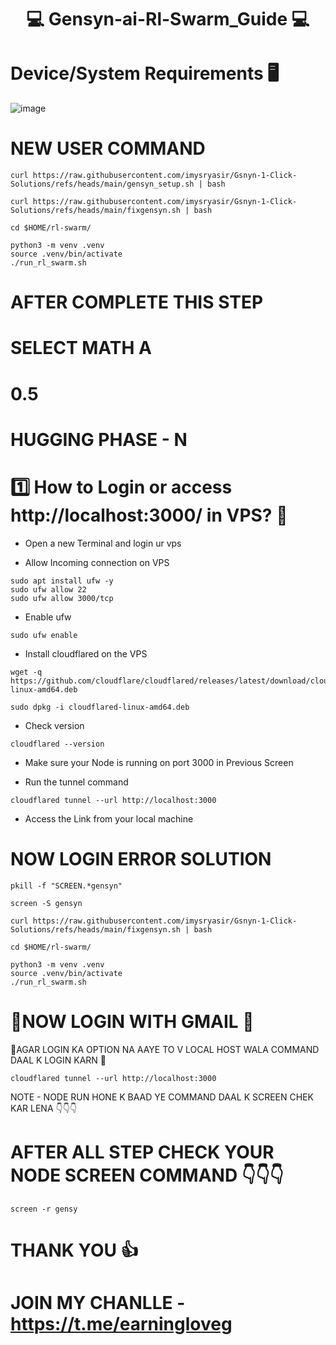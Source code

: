 <div align="center">

# 💻 Gensyn-ai-Rl-Swarm_Guide  💻

</div>


# Device/System Requirements 🖥️

![image](https://github.com/user-attachments/assets/4fbf23bb-846c-4def-be24-157c51fa0b4e)


# NEW USER COMMAND 

```
curl https://raw.githubusercontent.com/imysryasir/Gsnyn-1-Click-Solutions/refs/heads/main/gensyn_setup.sh | bash
```

```
curl https://raw.githubusercontent.com/imysryasir/Gsnyn-1-Click-Solutions/refs/heads/main/fixgensyn.sh | bash
```

```
cd $HOME/rl-swarm/

```

```
python3 -m venv .venv
source .venv/bin/activate
./run_rl_swarm.sh
```

# AFTER COMPLETE THIS STEP 
# SELECT MATH A
# 0.5
# HUGGING PHASE - N

# 1️⃣ How to Login or access  http://localhost:3000/ in VPS? 📶

* Open a new Terminal and login ur vps 

* Allow Incoming connection on VPS


```
sudo apt install ufw -y
sudo ufw allow 22
sudo ufw allow 3000/tcp
```

* Enable ufw

```
sudo ufw enable
```

* Install cloudflared on the VPS

```
wget -q https://github.com/cloudflare/cloudflared/releases/latest/download/cloudflared-linux-amd64.deb
````

```
sudo dpkg -i cloudflared-linux-amd64.deb
```

* Check version

```
cloudflared --version
```

* Make sure your Node is running on port 3000 in Previous Screen

* Run the tunnel command

```
cloudflared tunnel --url http://localhost:3000
```

* Access the Link from your local machine


# NOW LOGIN ERROR SOLUTION 

```
pkill -f "SCREEN.*gensyn"
```

```
screen -S gensyn
```

```
curl https://raw.githubusercontent.com/imysryasir/Gsnyn-1-Click-Solutions/refs/heads/main/fixgensyn.sh | bash
```

```
cd $HOME/rl-swarm/
```

```
python3 -m venv .venv
source .venv/bin/activate
./run_rl_swarm.sh
```


# 🛑NOW LOGIN WITH GMAIL 🛑

🛑AGAR LOGIN KA OPTION NA AAYE TO V LOCAL HOST WALA COMMAND DAAL K LOGIN KARN 🛑

```
cloudflared tunnel --url http://localhost:3000
```

NOTE - NODE RUN HONE K BAAD YE COMMAND DAAL K SCREEN CHEK KAR LENA 👇👇👇

# AFTER ALL STEP CHECK YOUR NODE SCREEN COMMAND 👇👇👇

```
screen -r gensy
```


# THANK YOU 👍

# JOIN MY CHANLLE - https://t.me/earningloveg

